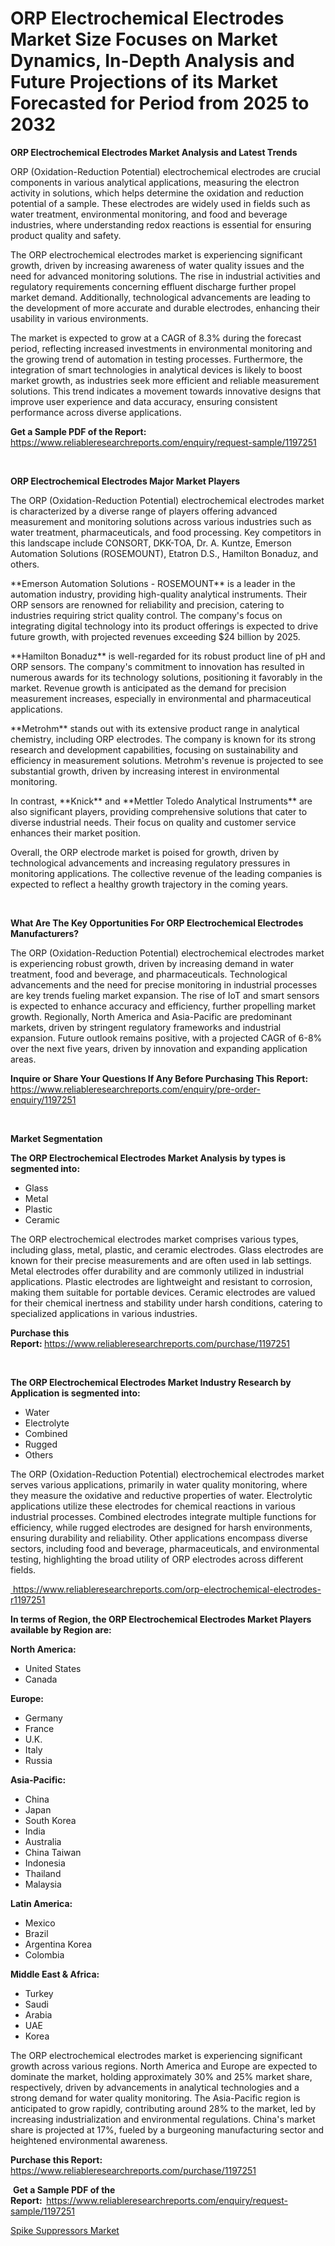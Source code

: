 <p><h1>ORP Electrochemical Electrodes Market Size Focuses on Market Dynamics, In-Depth Analysis and Future Projections of its Market Forecasted for Period from 2025 to 2032</h1></p><p><strong>ORP Electrochemical Electrodes Market Analysis and Latest Trends</strong></p>
<p><p>ORP (Oxidation-Reduction Potential) electrochemical electrodes are crucial components in various analytical applications, measuring the electron activity in solutions, which helps determine the oxidation and reduction potential of a sample. These electrodes are widely used in fields such as water treatment, environmental monitoring, and food and beverage industries, where understanding redox reactions is essential for ensuring product quality and safety.</p><p>The ORP electrochemical electrodes market is experiencing significant growth, driven by increasing awareness of water quality issues and the need for advanced monitoring solutions. The rise in industrial activities and regulatory requirements concerning effluent discharge further propel market demand. Additionally, technological advancements are leading to the development of more accurate and durable electrodes, enhancing their usability in various environments.</p><p>The market is expected to grow at a CAGR of 8.3% during the forecast period, reflecting increased investments in environmental monitoring and the growing trend of automation in testing processes. Furthermore, the integration of smart technologies in analytical devices is likely to boost market growth, as industries seek more efficient and reliable measurement solutions. This trend indicates a movement towards innovative designs that improve user experience and data accuracy, ensuring consistent performance across diverse applications.</p></p>
<p><strong>Get a Sample PDF of the Report:&nbsp;</strong> <a href="https://www.reliableresearchreports.com/enquiry/request-sample/1197251?utm_campaign=2119&utm_medium=2&utm_source=Github&utm_content=ia&utm_term=14022025&utm_id=orp-electrochemical-electrodes">https://www.reliableresearchreports.com/enquiry/request-sample/1197251</a></p>
<p>&nbsp;</p>
<p><strong>ORP Electrochemical Electrodes Major Market Players</strong></p>
<p><p>The ORP (Oxidation-Reduction Potential) electrochemical electrodes market is characterized by a diverse range of players offering advanced measurement and monitoring solutions across various industries such as water treatment, pharmaceuticals, and food processing. Key competitors in this landscape include CONSORT, DKK-TOA, Dr. A. Kuntze, Emerson Automation Solutions (ROSEMOUNT), Etatron D.S., Hamilton Bonaduz, and others.</p><p>**Emerson Automation Solutions - ROSEMOUNT** is a leader in the automation industry, providing high-quality analytical instruments. Their ORP sensors are renowned for reliability and precision, catering to industries requiring strict quality control. The company's focus on integrating digital technology into its product offerings is expected to drive future growth, with projected revenues exceeding $24 billion by 2025.</p><p>**Hamilton Bonaduz** is well-regarded for its robust product line of pH and ORP sensors. The company's commitment to innovation has resulted in numerous awards for its technology solutions, positioning it favorably in the market. Revenue growth is anticipated as the demand for precision measurement increases, especially in environmental and pharmaceutical applications.</p><p>**Metrohm** stands out with its extensive product range in analytical chemistry, including ORP electrodes. The company is known for its strong research and development capabilities, focusing on sustainability and efficiency in measurement solutions. Metrohm's revenue is projected to see substantial growth, driven by increasing interest in environmental monitoring.</p><p>In contrast, **Knick** and **Mettler Toledo Analytical Instruments** are also significant players, providing comprehensive solutions that cater to diverse industrial needs. Their focus on quality and customer service enhances their market position.</p><p>Overall, the ORP electrode market is poised for growth, driven by technological advancements and increasing regulatory pressures in monitoring applications. The collective revenue of the leading companies is expected to reflect a healthy growth trajectory in the coming years.</p></p>
<p>&nbsp;</p>
<p><strong>What Are The Key Opportunities For ORP Electrochemical Electrodes Manufacturers?</strong></p>
<p><p>The ORP (Oxidation-Reduction Potential) electrochemical electrodes market is experiencing robust growth, driven by increasing demand in water treatment, food and beverage, and pharmaceuticals. Technological advancements and the need for precise monitoring in industrial processes are key trends fueling market expansion. The rise of IoT and smart sensors is expected to enhance accuracy and efficiency, further propelling market growth. Regionally, North America and Asia-Pacific are predominant markets, driven by stringent regulatory frameworks and industrial expansion. Future outlook remains positive, with a projected CAGR of 6-8% over the next five years, driven by innovation and expanding application areas.</p></p>
<p><strong>Inquire or Share Your Questions If Any Before Purchasing This Report:</strong> <a href="https://www.reliableresearchreports.com/enquiry/pre-order-enquiry/1197251?utm_campaign=2119&utm_medium=2&utm_source=Github&utm_content=ia&utm_term=14022025&utm_id=orp-electrochemical-electrodes">https://www.reliableresearchreports.com/enquiry/pre-order-enquiry/1197251</a></p>
<p>&nbsp;</p>
<p><strong>Market Segmentation</strong></p>
<p><strong>The ORP Electrochemical Electrodes Market Analysis by types is segmented into:</strong></p>
<p><ul><li>Glass</li><li>Metal</li><li>Plastic</li><li>Ceramic</li></ul></p>
<p><p>The ORP electrochemical electrodes market comprises various types, including glass, metal, plastic, and ceramic electrodes. Glass electrodes are known for their precise measurements and are often used in lab settings. Metal electrodes offer durability and are commonly utilized in industrial applications. Plastic electrodes are lightweight and resistant to corrosion, making them suitable for portable devices. Ceramic electrodes are valued for their chemical inertness and stability under harsh conditions, catering to specialized applications in various industries.</p></p>
<p><strong>Purchase this Report:&nbsp;</strong><a href="https://www.reliableresearchreports.com/purchase/1197251?utm_campaign=2119&utm_medium=2&utm_source=Github&utm_content=ia&utm_term=14022025&utm_id=orp-electrochemical-electrodes">https://www.reliableresearchreports.com/purchase/1197251</a></p>
<p>&nbsp;</p>
<p><strong>The ORP Electrochemical Electrodes Market Industry Research by Application is segmented into:</strong></p>
<p><ul><li>Water</li><li>Electrolyte</li><li>Combined</li><li>Rugged</li><li>Others</li></ul></p>
<p><p>The ORP (Oxidation-Reduction Potential) electrochemical electrodes market serves various applications, primarily in water quality monitoring, where they measure the oxidative and reductive properties of water. Electrolytic applications utilize these electrodes for chemical reactions in various industrial processes. Combined electrodes integrate multiple functions for efficiency, while rugged electrodes are designed for harsh environments, ensuring durability and reliability. Other applications encompass diverse sectors, including food and beverage, pharmaceuticals, and environmental testing, highlighting the broad utility of ORP electrodes across different fields.</p></p>
<p><a href="https://www.reliableresearchreports.com/orp-electrochemical-electrodes-r1197251?utm_campaign=2119&utm_medium=2&utm_source=Github&utm_content=ia&utm_term=14022025&utm_id=orp-electrochemical-electrodes">&nbsp;https://www.reliableresearchreports.com/orp-electrochemical-electrodes-r1197251</a></p>
<p><strong>In terms of Region, the ORP Electrochemical Electrodes Market Players available by Region are:</strong></p>
<p>
    <p> <strong> North America: </strong>
        <ul>
            <li>United States</li>
            <li>Canada</li>
        </ul>
        </p> 
    <p> <strong> Europe: </strong>
        <ul>
            <li>Germany</li>
            <li>France</li>
            <li>U.K.</li>
            <li>Italy</li>
            <li>Russia</li>
        </ul>
        </p> 
    <p> <strong> Asia-Pacific: </strong>
        <ul>
            <li>China</li>
            <li>Japan</li>
            <li>South Korea</li>
            <li>India</li>
            <li>Australia</li>
            <li>China Taiwan</li>
            <li>Indonesia</li>
            <li>Thailand</li>
            <li>Malaysia</li>
        </ul>
        </p> 
    <p> <strong> Latin America: </strong>
        <ul>
            <li>Mexico</li>
            <li>Brazil</li>
            <li>Argentina Korea</li>
            <li>Colombia</li>
        </ul>
        </p> 
    <p> <strong> Middle East & Africa: </strong>
        <ul>
            <li>Turkey</li>
            <li>Saudi</li>
            <li>Arabia</li>
            <li>UAE</li>
            <li>Korea</li>
        </ul>
    </p>
    </p>
<p><p>The ORP electrochemical electrodes market is experiencing significant growth across various regions. North America and Europe are expected to dominate the market, holding approximately 30% and 25% market share, respectively, driven by advancements in analytical technologies and a strong demand for water quality monitoring. The Asia-Pacific region is anticipated to grow rapidly, contributing around 28% to the market, led by increasing industrialization and environmental regulations. China's market share is projected at 17%, fueled by a burgeoning manufacturing sector and heightened environmental awareness.</p></p>
<p><strong>Purchase this Report: </strong><a href="https://www.reliableresearchreports.com/purchase/1197251?utm_campaign=2119&utm_medium=2&utm_source=Github&utm_content=ia&utm_term=14022025&utm_id=orp-electrochemical-electrodes">https://www.reliableresearchreports.com/purchase/1197251</a></p>
<p>&nbsp;<strong>Get a Sample PDF of the Report:&nbsp;&nbsp;</strong><a href="https://www.reliableresearchreports.com/enquiry/request-sample/1197251?utm_campaign=2119&utm_medium=2&utm_source=Github&utm_content=ia&utm_term=14022025&utm_id=orp-electrochemical-electrodes">https://www.reliableresearchreports.com/enquiry/request-sample/1197251</a></p>
<p><strong></strong></p>
<p><p><a href="https://github.com/NarcisoFerry/Market-Research-Report-List-1/blob/main/spike-suppressors-market.md?utm_campaign=2119&utm_medium=2&utm_source=Github&utm_content=ia&utm_term=14022025&utm_id=orp-electrochemical-electrodes">Spike Suppressors Market</a></p></p>